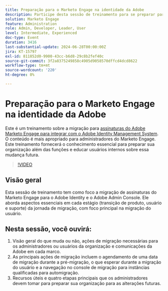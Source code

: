 ```yaml
---
title: Preparação para o Marketo Engage na identidade da Adobe
description: Participe desta sessão de treinamento para se preparar para migrar assinaturas do Marketo Engage para a Adobe Identity, com foco na migração de usuários, ações principais e recursos essenciais para administradores, com orientação sobre como navegar no console de migração e entender as alterações em cada marco.
solution: Marketo Engage
feature: Administration
role: Admin, Developer, Leader, User
level: Intermediate, Experienced
doc-type: Event
duration: 3416
last-substantial-update: 2024-06-28T00:00:00Z
jira: KT-15797
exl-id: 811852d0-9900-43cc-b6d8-29c8b2fef40c
source-git-commit: 3f2a8375249858c4905d9058570dffcd4dcd8622
workflow-type: tm+mt
source-wordcount: '220'
ht-degree: 0%

---
```


# Preparação para o Marketo Engage na identidade da Adobe

Este é um treinamento sobre a migração para [assinaturas do Adobe Marketo Engage para integrar com o Adobe Identity Management System](https://experienceleague.adobe.com/pt-br/docs/marketo/using/product-docs/administration/marketo-with-adobe-identity/adobe-identity-management-overview). O conteúdo é mais apropriado para administradores do Marketo Engage. Este treinamento fornecerá o conhecimento essencial para preparar sua organização além das funções e educar usuários internos sobre essa mudança futura.


>[!VIDEO](https://video.tv.adobe.com/v/3430920/?learn=on)

## Visão geral

Esta sessão de treinamento tem como foco a migração de assinaturas do Marketo Engage para o Adobe Identity e o Adobe Admin Console. Ele aborda aspectos essenciais em cada estágio (transição de produto, usuário e suporte) da jornada de migração, com foco principal na migração do usuário.

## Nesta sessão, você ouvirá:

1. Visão geral do que muda ou não, ações de migração necessárias para os administradores ou usuários da organização e comunicações da Adobe em cada marco.
1. As principais ações de migração incluem o agendamento de uma data de migração durante a pré-migração, o que esperar durante a migração do usuário e a navegação no console de migração para instâncias qualificadas para automigração.
1. Recursos úteis e quatro etapas principais que os administradores devem tomar para preparar sua organização para as alterações futuras.
